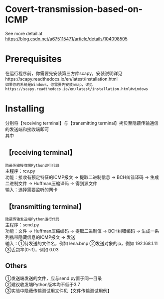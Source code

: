 # Covert-transmission-based-on-ICMP
See more detail at https://blog.csdn.net/a675115471/article/details/104098505
# Prerequisites
在运行程序前，你需要先安装第三方库scapy，安装说明详见https://scapy.readthedocs.io/en/latest/installation.html  
`如果你的系统是Windows，你需要先安装nmap，详见https://scapy.readthedocs.io/en/latest/installation.html#windows`
# Installing
分别将【receiving terminal】与【transmitting terminal】拷贝至隐蔽传输通信的发送端和接收端即可  
其中  
## 【receiving terminal】
`隐蔽传输接收端Python运行代码`  
主程序：rcv.py  
功能：接收有预定特征的ICMP报文 -> 提取二进制信息 -> BCH纠错译码 -> 生成二进制文件 -> Huffman压缩译码 -> 得到源文件  
输入：选择需要监听的网卡  
## 【transmitting terminal】
`隐蔽传输发送端Python运行代码`  
主程序：send.py  
功能：文件 -> Huffman压缩编码 -> 提取二进制值 -> BCH纠错编码 -> 生成一系列携带隐藏信息的ICMP报文 -> 发送  
输入：①待发送的文件名，例如 lena.bmp ②发送对象的ip，例如 192.168.1.11 ③丢包率(0~1)，例如 0.03  
## Others
①发送端发送的文件，应与send.py置于同一目录  
②建议收发端Python版本均不低于3.7  
③实验中隐蔽传输测试用文件见【文件传输测试用例】	
			

